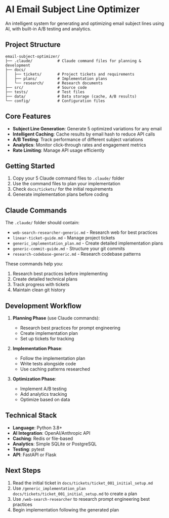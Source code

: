 # AI Email Subject Line Optimizer

An intelligent system for generating and optimizing email subject lines using AI, with built-in A/B testing and analytics.

## Project Structure
```
email-subject-optimizer/
├── .claude/           # Claude command files for planning & development
├── docs/
│   ├── tickets/       # Project tickets and requirements
│   ├── plans/         # Implementation plans
│   └── research/      # Research documents
├── src/               # Source code
├── tests/             # Test files
├── data/              # Data storage (cache, A/B results)
└── config/            # Configuration files
```

## Core Features

- **Subject Line Generation**: Generate 5 optimized variations for any email
- **Intelligent Caching**: Cache results by email hash to reduce API calls
- **A/B Testing**: Track performance of different subject variations
- **Analytics**: Monitor click-through rates and engagement metrics
- **Rate Limiting**: Manage API usage efficiently

## Getting Started

1. Copy your 5 Claude command files to `.claude/` folder
2. Use the command files to plan your implementation
3. Check `docs/tickets/` for the initial requirements
4. Generate implementation plans before coding

## Claude Commands

The `.claude/` folder should contain:
- `web-search-researcher-generic.md` - Research web for best practices
- `linear-ticket-guide.md` - Manage project tickets
- `generic_implementation_plan.md` - Create detailed implementation plans
- `generic-commit-guide.md` - Structure your git commits
- `research-codebase-generic.md` - Research codebase patterns

These commands help you:
1. Research best practices before implementing
2. Create detailed technical plans
3. Track progress with tickets
4. Maintain clean git history

## Development Workflow

1. **Planning Phase** (use Claude commands):
   - Research best practices for prompt engineering
   - Create implementation plan
   - Set up tickets for tracking

2. **Implementation Phase**:
   - Follow the implementation plan
   - Write tests alongside code
   - Use caching patterns researched

3. **Optimization Phase**:
   - Implement A/B testing
   - Add analytics tracking
   - Optimize based on data

## Technical Stack

- **Language**: Python 3.8+
- **AI Integration**: OpenAI/Anthropic API
- **Caching**: Redis or file-based
- **Analytics**: Simple SQLite or PostgreSQL
- **Testing**: pytest
- **API**: FastAPI or Flask

## Next Steps

1. Read the initial ticket in `docs/tickets/ticket_001_initial_setup.md`
2. Use `/generic_implementation_plan docs/tickets/ticket_001_initial_setup.md` to create a plan
3. Use `/web-search-researcher` to research prompt engineering best practices
4. Begin implementation following the generated plan